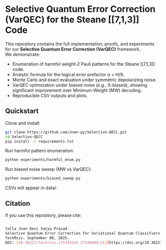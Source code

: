 # Selective Quantum Error Correction (VarQEC) for the Steane [[7,1,3]] Code

This repository contains the full implementation, proofs, and experiments for our **Selective Quantum Error Correction (VarQEC)** framework.  
We demonstrate:

- Enumeration of harmful weight-2 Pauli patterns for the Steane [[7,1,3]] code.
- Analytic formula for the logical error prefactor α = H/9.
- Monte Carlo and exact evaluation under symmetric depolarizing noise.
- VarQEC optimization under biased noise (e.g., X-biased), showing significant improvement over Minimum-Weight (MW) decoding.
- Reproducible CSV outputs and plots.

## Quickstart

Clone and install:

```bash
git clone https://github.com/Jnan-py/Selective-QECC.git
cd Selective-QECC
pip install -r requirements.txt
```

Run harmful pattern enumeration:

```bash
python experiments/harmful_enum.py
```

Run biased noise sweep (MW vs VarQEC):

```bash
python experiments/biased_sweep.py
```

CSVs will appear in data/.

## Citation

If you use this repository, please cite:

```bash

Yalla Jnan Devi Satya Prasad.
Selective Quantum Error Correction for Variational Quantum Classifiers: Exact Error-Suppression Bounds and Trainability Analysis.
TechRxiv. September 09, 2025.
DOI: [10.36227/techrxiv.175743242.27149404/v1](https://doi.org/10.36227/techrxiv.175743242.27149404/v1)

```
